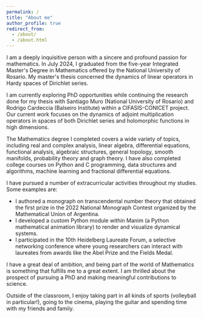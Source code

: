 ```yaml
---
permalink: /
title: "About me"
author_profile: true
redirect_from: 
  - /about/
  - /about.html
---
```


I am a deeply inquisitive person with a sincere and profound passion for mathematics. In July 2024, I graduated from the five-year Integrated Master's Degree in Mathematics offered by the National University of Rosario. My master's thesis concerned the dynamics of linear operators in Hardy spaces of Dirichlet series.

I am currently exploring PhD opportunities while continuing the research done for my thesis with Santiago Muro (National University of Rosario) and Rodrigo Cardeccia (Balseiro Institute) within a CIFASIS-CONICET project. Our current work focuses on the dynamics of adjoint multiplication operators in spaces of both Dirichlet series and holomorphic functions in high dimensions.

The Mathematics degree I completed covers a wide variety of topics, including real and complex analysis, linear algebra, differential equations, functional analysis, algebraic structures, general topology, smooth manifolds, probability theory and graph theory. I have also completed college courses on Python and C programming, data structures and algorithms, machine learning and fractional differential equations.

I have pursued a number of extracurricular activities throughout my studies. Some examples are:
- I authored a monograph on transcendental number theory that obtained the first prize in the 2022 National Monograph Contest organized by the Mathematical Union of Argentina.
- I developed a custom Python module within Manim (a Python mathematical animation library) to render and visualize dynamical systems.
- I participated in the 10th Heidelberg Laureate Forum, a selective networking conference where young researchers can interact with laureates from awards like the Abel Prize and the Fields Medal.
<!-- - I organized and taught a LaTeX workshop aimed at both undergraduate and graduate Mathematics, Computer Science and Physics students. -->

I have a great deal of ambition, and being part of the world of Mathematics is something that fulfills me to a great extent. I am thrilled about the prospect of pursuing a PhD and making meaningful contributions to science.

Outside of the classroom, I enjoy taking part in all kinds of sports (volleyball in particular!), going to the cinema, playing the guitar and spending time with my friends and family.
 <!-- I recently started hiking, and I foresee a lot of it in the future -->

<!-- I am a deeply inquisitive person with a profound passion from mathematics, and this has been evident throughout my academic journey, particularly in the extracurricular activities I pursued. -->

<!-- This is the front page $$2^x$$ of a website that is powered by the [Academic Pages template](https://github.com/academicpages/academicpages.github.io) and hosted on GitHub pages. [GitHub pages](https://pages.github.com) is a free service in which websites are built and hosted from code and data stored in a GitHub repository, automatically updating when a new commit is made to the respository. This template was forked from the [Minimal Mistakes Jekyll Theme](https://mmistakes.github.io/minimal-mistakes/) created by Michael Rose, and then extended to support the kinds of content that academics have: publications, talks, teaching, a portfolio, blog posts, and a dynamically-generated CV. You can fork [this repository](https://github.com/academicpages/academicpages.github.io) right now, modify the configuration and markdown files, add your own PDFs and other content, and have your own site for free, with no ads! An older version of this template powers my own personal website at [stuartgeiger.com](http://stuartgeiger.com), which uses [this Github repository](https://github.com/staeiou/staeiou.github.io).

A data-driven personal website
======
Like many other Jekyll-based GitHub Pages templates, Academic Pages makes you separate the website's content from its form. The content & metadata of your website are in structured markdown files, while various other files constitute the theme, specifying how to transform that content & metadata into HTML pages. You keep these various markdown (.md), YAML (.yml), HTML, and CSS files in a public GitHub repository. Each time you commit and push an update to the repository, the [GitHub pages](https://pages.github.com/) service creates static HTML pages based on these files, which are hosted on GitHub's servers free of charge.

**Markdown generator**

I have also created [a set of Jupyter notebooks](https://github.com/academicpages/academicpages.github.io/tree/master/markdown_generator
) that converts a CSV containing structured data about talks or presentations into individual markdown files that will be properly formatted for the Academic Pages template. The sample CSVs in that directory are the ones I used to create my own personal website at stuartgeiger.com. My usual workflow is that I keep a spreadsheet of my publications and talks, then run the code in these notebooks to generate the markdown files, then commit and push them to the GitHub repository.

How to edit your site's GitHub repository
------
Many people use a git client to create files on their local computer and then push them to GitHub's servers. If you are not familiar with git, you can directly edit these configuration and markdown files directly in the github.com interface. Navigate to a file (like [this one](https://github.com/academicpages/academicpages.github.io/blob/master/_talks/2012-03-01-talk-1.md) and click the pencil icon in the top right of the content preview (to the right of the "Raw | Blame | History" buttons). You can delete a file by clicking the trashcan icon to the right of the pencil icon. You can also create new files or upload files by navigating to a directory and clicking the "Create new file" or "Upload files" buttons. 

Example: editing a markdown file for a talk
![Editing a markdown file for a talk](/images/editing-talk.png)

For more info
------
More info about configuring Academic Pages can be found in [the guide](https://academicpages.github.io/markdown/). The [guides for the Minimal Mistakes theme](https://mmistakes.github.io/minimal-mistakes/docs/configuration/) (which this theme was forked from) might also be helpful. -->
